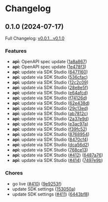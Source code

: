 # Changelog

## 0.1.0 (2024-07-17)

Full Changelog: [v0.0.1...v0.1.0](https://github.com/intercom/intercom-node/compare/v0.0.1...v0.1.0)

### Features

* **api:** OpenAPI spec update ([1a8a867](https://github.com/intercom/intercom-node/commit/1a8a8675934f0601126350b5e3e0ead3a1cebcf3))
* **api:** OpenAPI spec update ([1e478f3](https://github.com/intercom/intercom-node/commit/1e478f3d60d5c3de15525fda5e13cd05fb9dfd40))
* **api:** update via SDK Studio ([6471160](https://github.com/intercom/intercom-node/commit/64711607bff8fd3f8412d54c53c15aac7cf4d052))
* **api:** update via SDK Studio ([536cfac](https://github.com/intercom/intercom-node/commit/536cfac86eee9ef93b7b81d5ae788bc93d25efda))
* **api:** update via SDK Studio ([12c2c09](https://github.com/intercom/intercom-node/commit/12c2c09d937e5f5e75632a36b1164bd8aa378c8d))
* **api:** update via SDK Studio ([28e8e5f](https://github.com/intercom/intercom-node/commit/28e8e5f1c6b27814e23586a4fb929f8fe8a723ba))
* **api:** update via SDK Studio ([e64afcd](https://github.com/intercom/intercom-node/commit/e64afcd5a1d27dbe3198ea3b36ac355e3acd8dcf))
* **api:** update via SDK Studio ([f74126d](https://github.com/intercom/intercom-node/commit/f74126d5b78c6dc9f9fe221cbaf85bb50ed4cd54))
* **api:** update via SDK Studio ([62e438d](https://github.com/intercom/intercom-node/commit/62e438d68b0ddf19ed2bf3e5f465c377429d1019))
* **api:** update via SDK Studio ([29c13ed](https://github.com/intercom/intercom-node/commit/29c13edfd02451cfcf5e57f22a75db01aff33914))
* **api:** update via SDK Studio ([ab7812c](https://github.com/intercom/intercom-node/commit/ab7812c8fcaa554ceea8503e41182ffcc308fb8b))
* **api:** update via SDK Studio ([2a37e9d](https://github.com/intercom/intercom-node/commit/2a37e9d1b40d2b6039eb5c6c9c4e8017174eaad3))
* **api:** update via SDK Studio ([e3ac97a](https://github.com/intercom/intercom-node/commit/e3ac97a790142f89f486271785bde4371dc16859))
* **api:** update via SDK Studio ([f39fc52](https://github.com/intercom/intercom-node/commit/f39fc52dbc8296f6162b04621b6f481ab72f3059))
* **api:** update via SDK Studio ([8768954](https://github.com/intercom/intercom-node/commit/87689549c0987467a2121256b2dcd92718544a42))
* **api:** update via SDK Studio ([8470cf4](https://github.com/intercom/intercom-node/commit/8470cf423d6fe7830338995a4e09b1293ac5496a))
* **api:** update via SDK Studio ([dca56d2](https://github.com/intercom/intercom-node/commit/dca56d2f9ec4cdcf54336af92b3f0b23e6d9d93a))
* **api:** update via SDK Studio ([768ce13](https://github.com/intercom/intercom-node/commit/768ce13689945ebcbc11f83839f1edb3fb4f92b5))
* **api:** update via SDK Studio ([#412](https://github.com/intercom/intercom-node/issues/412)) ([6487a76](https://github.com/intercom/intercom-node/commit/6487a76337ab7486478262537b290de94db8070d))
* **api:** update via SDK Studio ([#414](https://github.com/intercom/intercom-node/issues/414)) ([7497e9b](https://github.com/intercom/intercom-node/commit/7497e9b0f277a2544605987a4d798596996416a4))


### Chores

* go live ([#410](https://github.com/intercom/intercom-node/issues/410)) ([9e9253f](https://github.com/intercom/intercom-node/commit/9e9253fa6e5a26378e2dca6ba6fa8edeca5749e2))
* update SDK settings ([153050a](https://github.com/intercom/intercom-node/commit/153050a1b87b52ab66930c4ede96e5fb8bfb571d))
* update SDK settings ([#411](https://github.com/intercom/intercom-node/issues/411)) ([6443bf8](https://github.com/intercom/intercom-node/commit/6443bf80a90d7377bb40b07ea4bc0d5f7b0f1a07))
